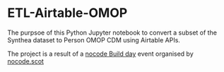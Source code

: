 # ETL-Airtable-OMOP
The purpsoe of this Python Jupyter notebook to convert a subset of the Synthea dataset to Person OMOP CDM using Airtable APIs.

The project is a result of a [nocode Build day](https://lu.ma/nocodescotland) event organised by [nocode.scot](https://www.nocode.scot/)


